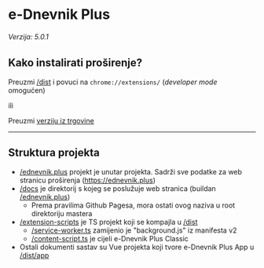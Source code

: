 # e-Dnevnik Plus

###### Verzija: 5.0.1
## Kako instalirati proširenje?

Preuzmi [/dist](dist) i povuci na `chrome://extensions/` (_developer mode_ omogućen)

ili

Preuzmi [verziju iz trgovine](https://chrome.google.com/webstore/detail/e-dnevnik-plus/bcnccmamhmcabokipgjechdeealcmdbe)

---

## Struktura projekta

* [/ednevnik.plus](ednevnik.plus) projekt je unutar projekta. Sadrži sve podatke za web stranicu proširenja (https://ednevnik.plus)
* [/docs](docs) je direktorij s kojeg se poslužuje web stranica (buildan [/ednevnik.plus](ednevnik.plus))
  * Prema pravilima Github Pagesa, mora ostati ovog naziva u root direktoriju mastera
* [/extension-scripts](extension_scripts) je TS projekt koji se kompajla u [/dist](dist)
  * [/service-worker.ts](extension_scripts/service_worker.ts) zamijenio je "background.js" iz manifesta v2
  * [/content-script.ts](extension_scripts/content-script.ts) je cijeli e-Dnevnik Plus Classic
* Ostali dokumenti sastav su Vue projekta koji tvore e-Dnevnik Plus App u [/dist/app](dist/app)